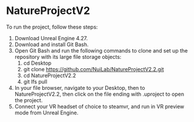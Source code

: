 # NatureProjectV2

To run the project, follow these steps:

1. Download Unreal Engine 4.27. 
2. Download and install Git Bash.
3. Open Git Bash and run the following commands to clone and set up the repository with its large file storage objects:
    1. cd Desktop
    2. git clone https://github.com/NuiLab/NatureProjectV2.2.git
    3. cd NatureProjectV2.2
    4. git lfs pull
4. In your file browser, navigate to your Desktop, then to NatureProjectV2.2, then click on the file ending with .uproject to open the project.
5. Connect your VR headset of choice to steamvr, and run in VR preview mode from Unreal Engine.
